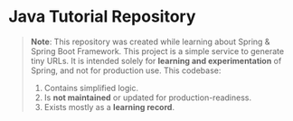 # Java Tutorial Repository

> **Note**: This repository was created while learning about Spring & Spring Boot Framework.
> This project is a simple service to generate tiny URLs.
> It is intended solely for **learning and experimentation** of Spring, and not for production use.
> This codebase:
> 1. Contains simplified logic.
> 2. Is **not maintained** or updated for production-readiness.  
> 3. Exists mostly as a **learning record**.
